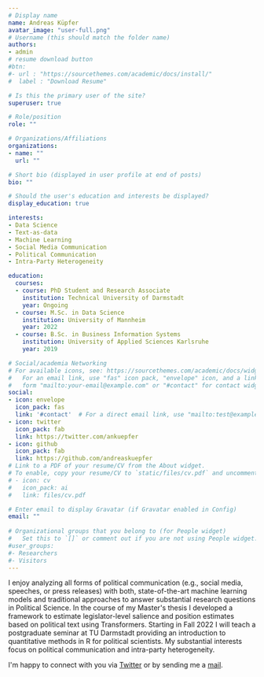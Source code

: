 ```yaml
---
# Display name
name: Andreas Küpfer
avatar_image: "user-full.png"
# Username (this should match the folder name)
authors:
- admin
# resume download button
#btn:
#- url : "https://sourcethemes.com/academic/docs/install/"
#  label : "Download Resume"

# Is this the primary user of the site?
superuser: true

# Role/position
role: ""

# Organizations/Affiliations
organizations:
- name: ""
  url: ""

# Short bio (displayed in user profile at end of posts)
bio: ""

# Should the user's education and interests be displayed?
display_education: true

interests:
- Data Science
- Text-as-data
- Machine Learning
- Social Media Communication
- Political Communication
- Intra-Party Heterogeneity

education:
  courses:
  - course: PhD Student and Research Associate
    institution: Technical University of Darmstadt
    year: Ongoing
  - course: M.Sc. in Data Science
    institution: University of Mannheim
    year: 2022
  - course: B.Sc. in Business Information Systems
    institution: University of Applied Sciences Karlsruhe
    year: 2019

# Social/academia Networking
# For available icons, see: https://sourcethemes.com/academic/docs/widgets/#icons
#   For an email link, use "fas" icon pack, "envelope" icon, and a link in the
#   form "mailto:your-email@example.com" or "#contact" for contact widget.
social:
- icon: envelope
  icon_pack: fas
  link: '#contact'  # For a direct email link, use "mailto:test@example.org".
- icon: twitter
  icon_pack: fab
  link: https://twitter.com/ankuepfer
- icon: github
  icon_pack: fab
  link: https://github.com/andreaskuepfer
# Link to a PDF of your resume/CV from the About widget.
# To enable, copy your resume/CV to `static/files/cv.pdf` and uncomment the lines below.  
# - icon: cv
#   icon_pack: ai
#   link: files/cv.pdf

# Enter email to display Gravatar (if Gravatar enabled in Config)
email: ""
  
# Organizational groups that you belong to (for People widget)
#   Set this to `[]` or comment out if you are not using People widget.  
#user_groups:
#- Researchers
#- Visitors
---
```


I enjoy analyzing all forms of political communication (e.g., social media, speeches, or press releases) with both, state-of-the-art machine learning models and traditional approaches to answer substantial research questions in Political Science. In the course of my Master's thesis I developed a framework to estimate legislator-level salience and position estimates based on political text using Transformers. Starting in Fall 2022 I will teach a postgraduate seminar at TU Darmstadt providing an introduction to quantitative methods in R for political scientists. My substantial interests focus on political communication and intra-party heterogeneity.

I'm happy to connect with you via [Twitter](https://www.twitter.com/ankuepfer) or by sending me a [mail](mailto:andreas.kuepfer@tu-darmstadt.de).
